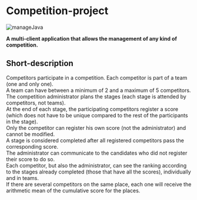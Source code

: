 # Competition-project

![manageJava](https://user-images.githubusercontent.com/95618244/172048371-2db1c09c-6c8a-4f2b-acae-18f9ce80ae53.png)



<b> A multi-client application that allows the management of any kind of competition. </b>

## Short-description

Competitors participate in a competition. Each competitor is part of a team (one and only one). <br>
A team can have between a minimum of 2 and a maximum of 5 competitors. <br>
The competition administrator plans the stages (each stage is attended by competitors, not teams). <br>
At the end of each stage, the participating competitors register a score (which does not have to be unique compared to the rest of the participants in the stage).<br>
Only the competitor can register his own score (not the administrator) and cannot be modified. <br>
A stage is considered completed after all registered competitors pass the corresponding score. <br>
The administrator can communicate to the candidates who did not register their score to do so. <br>
Each competitor, but also the administrator, can see the ranking according to the stages already completed (those that have all the scores), individually and in teams. <br>
If there are several competitors on the same place, each one will receive the arithmetic mean of the cumulative score for the places. <br>

